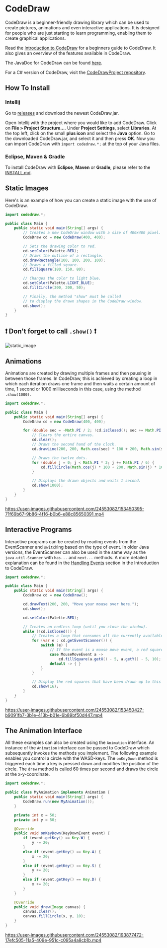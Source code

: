 # CodeDraw

CodeDraw is a beginner-friendly drawing library which can be used to create pictures, animations and even interactive applications.
It is designed for people who are just starting to learn programming, enabling them to create graphical applications.

Read the [Introduction to CodeDraw](./INTRODUCTION.md)
for a beginners guide to CodeDraw. It also gives an overview of the features available in CodeDraw.

The JavaDoc for CodeDraw can be found [here](https://krassnig.github.io/CodeDrawJavaDoc/).

For a C# version of CodeDraw, visit the [CodeDrawProject repository](https://github.com/Krassnig/CodeDrawProject).

## How To Install

### Intellij

Go to [releases](https://github.com/Krassnig/CodeDraw/releases) and download the newest CodeDraw.jar.

Open Intellij with the project where you would like to add CodeDraw. Click on **File > Project Structure...**.
Under **Project Settings**, select **Libraries**.
At the top left, click on the small **plus icon** and select the **Java** option.
Go to the downloaded CodeDraw.jar, and select it and then press **OK**.
Now you can import CodeDraw with `import codedraw.*;` at the top of your Java files.

### Eclipse, Maven & Gradle

To install CodeDraw with **Eclipse**, **Maven** or **Gradle**, please refer to the [INSTALL.md](./INSTALL.md).

## Static Images

Here's is an example of how you can create a static image with the use of CodeDraw.

```java
import codedraw.*;

public class Main {
    public static void main(String[] args) {
        // Creates a new CodeDraw window with a size of 400x400 pixel.
        CodeDraw cd = new CodeDraw(400, 400);

        // Sets the drawing color to red.
        cd.setColor(Palette.RED);
        // Draws the outline of a rectangle.
        cd.drawRectangle(100, 100, 200, 100);
        // Draws a filled square.
        cd.fillSquare(180, 150, 80);

        // Changes the color to light blue.
        cd.setColor(Palette.LIGHT_BLUE);
        cd.fillCircle(300, 200, 50);

        // Finally, the method "show" must be called
        // to display the drawn shapes in the CodeDraw window.
        cd.show();
    }
}
```
## ❗ Don't forget to call `.show()` ❗

![static_image](https://user-images.githubusercontent.com/24553082/153450298-403d3adc-87f9-476e-82a4-48aeac21ec90.png)

## Animations

Animations are created by drawing multiple frames and then pausing in between those frames.
In CodeDraw, this is achieved by creating a loop in which each iteration draws one frame
and then waits a certain amount of time, 1 second or 1000 milliseconds in this case, using the method `.show(1000)`.

```java
import codedraw.*;

public class Main {
    public static void main(String[] args) {
        CodeDraw cd = new CodeDraw(400, 400);

        for (double sec = -Math.PI / 2; !cd.isClosed(); sec += Math.PI / 30) {
            // Clears the entire canvas.
            cd.clear();
            // Draws the second hand of the clock.
            cd.drawLine(200, 200, Math.cos(sec) * 100 + 200, Math.sin(sec) * 100 + 200);

            // Draws the twelve dots.
            for (double j = 0; j < Math.PI * 2; j += Math.PI / 6) {
                cd.fillCircle(Math.cos(j) * 100 + 200, Math.sin(j) * 100 + 200, 4);
            }

            // Displays the drawn objects and waits 1 second.
            cd.show(1000);
        }
    }
}
```

https://user-images.githubusercontent.com/24553082/153450395-71f69b67-9b86-4f16-b0b6-e88c85650391.mp4

## Interactive Programs

Interactive programs can be created by reading events from the EventScanner and `switch`ing based on the type of event.
In older Java versions, the EventScanner can also be used in the same way as the `java.util.Scanner`
with `has...` and `next...` methods.
A more detailed explanation can be found in the 
[Handling Events](./INTRODUCTION.md#handling-events) section in the Introduction to CodeDraw.

```java
import codedraw.*;

public class Main {
    public static void main(String[] args) {
        CodeDraw cd = new CodeDraw();

        cd.drawText(200, 200, "Move your mouse over here.");
        cd.show();

        cd.setColor(Palette.RED);

        // Creates an endless loop (until you close the window).
        while (!cd.isClosed()) {
            // Creates a loop that consumes all the currently available events.
            for (var e : cd.getEventScanner()) {
                switch (e) {
                    // If the event is a mouse move event, a red square will be drawn at its location.
                    case MouseMoveEvent a ->
                        cd.fillSquare(a.getX() - 5, a.getY() - 5, 10);
                    default -> { }
                }
            }

            // Display the red squares that have been drawn up to this point.
            cd.show(16);
        }
    }
}
```

https://user-images.githubusercontent.com/24553082/153450427-b9091fb7-3b1e-413b-b01e-6b89bf50d447.mp4

## The Animation Interface

All these examples can also be created using the `Animation` interface.
An instance of the `Animation` interface can be passed to CodeDraw which subsequently invokes the methods you implement.
The following example enables you control a circle with the WASD-keys.
The `onKeyDown` method is triggered each time a key is pressed down and modifies the position of the circle.
The `draw` method is called 60 times per second and draws the circle at the x-y-coordinate.

```Java
import codedraw.*;

public class MyAnimation implements Animation {
    public static void main(String[] args) {
        CodeDraw.run(new MyAnimation());
    }

    private int x = 50;
    private int y = 50;

    @Override
    public void onKeyDown(KeyDownEvent event) {
        if (event.getKey() == Key.W) {
            y -= 20;
        }
        else if (event.getKey() == Key.A) {
            x -= 20;
        }
        else if (event.getKey() == Key.S) {
            y += 20;
        }
        else if (event.getKey() == Key.D) {
            x += 20;
        }
    }

    @Override
    public void draw(Image canvas) {
        canvas.clear();
        canvas.fillCircle(x, y, 10);
    }
}
```

https://user-images.githubusercontent.com/24553082/193877472-17efc505-11a5-409e-951c-c095a4a8cb1b.mp4